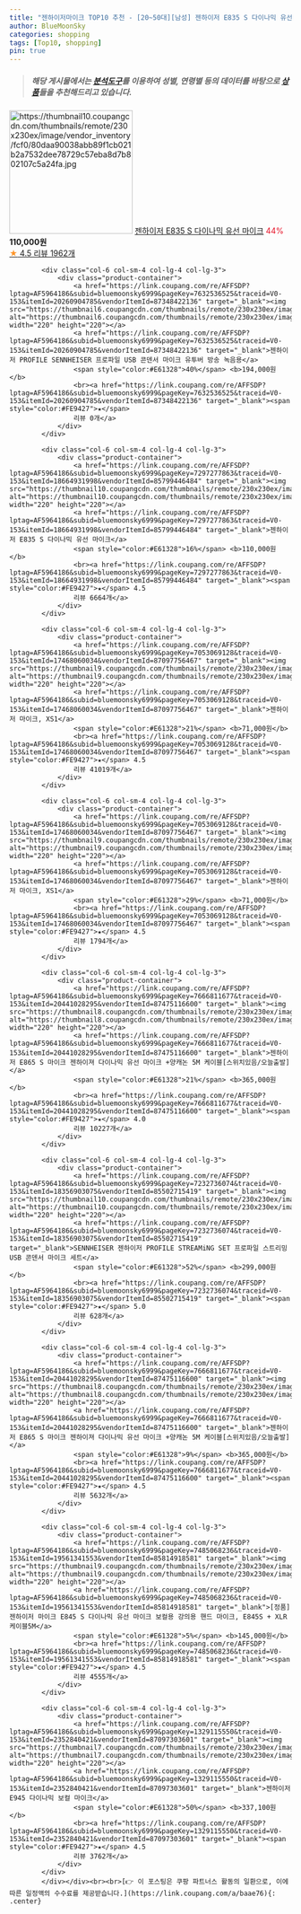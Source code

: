 ```yaml
---
title: "젠하이저마이크 TOP10 추천 - [20~50대][남성] 젠하이저 E835 S 다이나믹 유선 마이크"
author: BlueMoonSky
categories: shopping
tags: [Top10, shopping]
pin: true
---
```


> ##### 해당 게시물에서는 [**분석도구**](https://itemscout.io/)를 이용하여 **성별**, **연령별** 등의 데이터를 바탕으로 [**상품**](https://link.coupang.com/a/baae76)들을 추천해드리고 있습니다.
<div class="container"><div class="row">
            <div class="col-6 col-sm-4 col-lg-4 col-lg-3">
                <div class="product-container">
                    <a href="https://link.coupang.com/re/AFFSDP?lptag=AF5964186&subid=bluemoonsky6999&pageKey=7297277863&traceid=V0-153&itemId=18664931998&vendorItemId=85799446484" target="_blank"><img src="https://thumbnail10.coupangcdn.com/thumbnails/remote/230x230ex/image/vendor_inventory/fcf0/80daa90038abb89f1cb021b2a7532dee78729c57eba8d7b802107c5a24fa.jpg" alt="https://thumbnail10.coupangcdn.com/thumbnails/remote/230x230ex/image/vendor_inventory/fcf0/80daa90038abb89f1cb021b2a7532dee78729c57eba8d7b802107c5a24fa.jpg" width="220" height="220"></a>
                    <a href="https://link.coupang.com/re/AFFSDP?lptag=AF5964186&subid=bluemoonsky6999&pageKey=7297277863&traceid=V0-153&itemId=18664931998&vendorItemId=85799446484" target="_blank">젠하이저 E835 S 다이나믹 유선 마이크</a>
                    <span style="color:#E61328">44%</span> <b>110,000원</b>
                    <br><a href="https://link.coupang.com/re/AFFSDP?lptag=AF5964186&subid=bluemoonsky6999&pageKey=7297277863&traceid=V0-153&itemId=18664931998&vendorItemId=85799446484" target="_blank"><span style="color:#FE9427">★</span> 4.5
                    리뷰 1962개</a>
                </div>
            </div>
            
            <div class="col-6 col-sm-4 col-lg-4 col-lg-3">
                <div class="product-container">
                    <a href="https://link.coupang.com/re/AFFSDP?lptag=AF5964186&subid=bluemoonsky6999&pageKey=7632536525&traceid=V0-153&itemId=20260904785&vendorItemId=87348422136" target="_blank"><img src="https://thumbnail6.coupangcdn.com/thumbnails/remote/230x230ex/image/vendor_inventory/731f/fb1439c4cd381cb6e2fbe7e98236ed5a53f0e6e91897fa58fedcf96b8f66.jpg" alt="https://thumbnail6.coupangcdn.com/thumbnails/remote/230x230ex/image/vendor_inventory/731f/fb1439c4cd381cb6e2fbe7e98236ed5a53f0e6e91897fa58fedcf96b8f66.jpg" width="220" height="220"></a>
                    <a href="https://link.coupang.com/re/AFFSDP?lptag=AF5964186&subid=bluemoonsky6999&pageKey=7632536525&traceid=V0-153&itemId=20260904785&vendorItemId=87348422136" target="_blank">젠하이저 PROFILE SENNHEISER 프로파일 USB 콘덴서 마이크 유투버 방송 녹음용</a>
                    <span style="color:#E61328">40%</span> <b>194,000원</b>
                    <br><a href="https://link.coupang.com/re/AFFSDP?lptag=AF5964186&subid=bluemoonsky6999&pageKey=7632536525&traceid=V0-153&itemId=20260904785&vendorItemId=87348422136" target="_blank"><span style="color:#FE9427">★</span> 
                    리뷰 0개</a>
                </div>
            </div>
            
            <div class="col-6 col-sm-4 col-lg-4 col-lg-3">
                <div class="product-container">
                    <a href="https://link.coupang.com/re/AFFSDP?lptag=AF5964186&subid=bluemoonsky6999&pageKey=7297277863&traceid=V0-153&itemId=18664931998&vendorItemId=85799446484" target="_blank"><img src="https://thumbnail10.coupangcdn.com/thumbnails/remote/230x230ex/image/vendor_inventory/fcf0/80daa90038abb89f1cb021b2a7532dee78729c57eba8d7b802107c5a24fa.jpg" alt="https://thumbnail10.coupangcdn.com/thumbnails/remote/230x230ex/image/vendor_inventory/fcf0/80daa90038abb89f1cb021b2a7532dee78729c57eba8d7b802107c5a24fa.jpg" width="220" height="220"></a>
                    <a href="https://link.coupang.com/re/AFFSDP?lptag=AF5964186&subid=bluemoonsky6999&pageKey=7297277863&traceid=V0-153&itemId=18664931998&vendorItemId=85799446484" target="_blank">젠하이저 E835 S 다이나믹 유선 마이크</a>
                    <span style="color:#E61328">16%</span> <b>110,000원</b>
                    <br><a href="https://link.coupang.com/re/AFFSDP?lptag=AF5964186&subid=bluemoonsky6999&pageKey=7297277863&traceid=V0-153&itemId=18664931998&vendorItemId=85799446484" target="_blank"><span style="color:#FE9427">★</span> 4.5
                    리뷰 6664개</a>
                </div>
            </div>
            
            <div class="col-6 col-sm-4 col-lg-4 col-lg-3">
                <div class="product-container">
                    <a href="https://link.coupang.com/re/AFFSDP?lptag=AF5964186&subid=bluemoonsky6999&pageKey=7053069128&traceid=V0-153&itemId=17468060034&vendorItemId=87097756467" target="_blank"><img src="https://thumbnail9.coupangcdn.com/thumbnails/remote/230x230ex/image/vendor_inventory/99a1/279e80fd86655f357c6a77d3c9658e0ab1ed0a03eea05556ec3f662ed029.jpg" alt="https://thumbnail9.coupangcdn.com/thumbnails/remote/230x230ex/image/vendor_inventory/99a1/279e80fd86655f357c6a77d3c9658e0ab1ed0a03eea05556ec3f662ed029.jpg" width="220" height="220"></a>
                    <a href="https://link.coupang.com/re/AFFSDP?lptag=AF5964186&subid=bluemoonsky6999&pageKey=7053069128&traceid=V0-153&itemId=17468060034&vendorItemId=87097756467" target="_blank">젠하이저 마이크, XS1</a>
                    <span style="color:#E61328">21%</span> <b>71,000원</b>
                    <br><a href="https://link.coupang.com/re/AFFSDP?lptag=AF5964186&subid=bluemoonsky6999&pageKey=7053069128&traceid=V0-153&itemId=17468060034&vendorItemId=87097756467" target="_blank"><span style="color:#FE9427">★</span> 4.5
                    리뷰 41019개</a>
                </div>
            </div>
            
            <div class="col-6 col-sm-4 col-lg-4 col-lg-3">
                <div class="product-container">
                    <a href="https://link.coupang.com/re/AFFSDP?lptag=AF5964186&subid=bluemoonsky6999&pageKey=7053069128&traceid=V0-153&itemId=17468060034&vendorItemId=87097756467" target="_blank"><img src="https://thumbnail9.coupangcdn.com/thumbnails/remote/230x230ex/image/vendor_inventory/99a1/279e80fd86655f357c6a77d3c9658e0ab1ed0a03eea05556ec3f662ed029.jpg" alt="https://thumbnail9.coupangcdn.com/thumbnails/remote/230x230ex/image/vendor_inventory/99a1/279e80fd86655f357c6a77d3c9658e0ab1ed0a03eea05556ec3f662ed029.jpg" width="220" height="220"></a>
                    <a href="https://link.coupang.com/re/AFFSDP?lptag=AF5964186&subid=bluemoonsky6999&pageKey=7053069128&traceid=V0-153&itemId=17468060034&vendorItemId=87097756467" target="_blank">젠하이저 마이크, XS1</a>
                    <span style="color:#E61328">29%</span> <b>71,000원</b>
                    <br><a href="https://link.coupang.com/re/AFFSDP?lptag=AF5964186&subid=bluemoonsky6999&pageKey=7053069128&traceid=V0-153&itemId=17468060034&vendorItemId=87097756467" target="_blank"><span style="color:#FE9427">★</span> 4.5
                    리뷰 1794개</a>
                </div>
            </div>
            
            <div class="col-6 col-sm-4 col-lg-4 col-lg-3">
                <div class="product-container">
                    <a href="https://link.coupang.com/re/AFFSDP?lptag=AF5964186&subid=bluemoonsky6999&pageKey=7666811677&traceid=V0-153&itemId=20441028295&vendorItemId=87475116600" target="_blank"><img src="https://thumbnail8.coupangcdn.com/thumbnails/remote/230x230ex/image/vendor_inventory/3a29/cfd897dce2941defbe4cbee2761dc158b466231a12c25535521b29c6f33e.jpg" alt="https://thumbnail8.coupangcdn.com/thumbnails/remote/230x230ex/image/vendor_inventory/3a29/cfd897dce2941defbe4cbee2761dc158b466231a12c25535521b29c6f33e.jpg" width="220" height="220"></a>
                    <a href="https://link.coupang.com/re/AFFSDP?lptag=AF5964186&subid=bluemoonsky6999&pageKey=7666811677&traceid=V0-153&itemId=20441028295&vendorItemId=87475116600" target="_blank">젠하이저 E865 S 마이크 젠하이져 다이나믹 유선 마이크 +양캐논 5M 케이블[스위치있음/오늘출발]</a>
                    <span style="color:#E61328">21%</span> <b>365,000원</b>
                    <br><a href="https://link.coupang.com/re/AFFSDP?lptag=AF5964186&subid=bluemoonsky6999&pageKey=7666811677&traceid=V0-153&itemId=20441028295&vendorItemId=87475116600" target="_blank"><span style="color:#FE9427">★</span> 4.0
                    리뷰 10227개</a>
                </div>
            </div>
            
            <div class="col-6 col-sm-4 col-lg-4 col-lg-3">
                <div class="product-container">
                    <a href="https://link.coupang.com/re/AFFSDP?lptag=AF5964186&subid=bluemoonsky6999&pageKey=7232736074&traceid=V0-153&itemId=18356903075&vendorItemId=85502715419" target="_blank"><img src="https://thumbnail10.coupangcdn.com/thumbnails/remote/230x230ex/image/vendor_inventory/d805/98e375c5d288994cac828218b5bd150eba99729642f7a77bf564489b44ee.png" alt="https://thumbnail10.coupangcdn.com/thumbnails/remote/230x230ex/image/vendor_inventory/d805/98e375c5d288994cac828218b5bd150eba99729642f7a77bf564489b44ee.png" width="220" height="220"></a>
                    <a href="https://link.coupang.com/re/AFFSDP?lptag=AF5964186&subid=bluemoonsky6999&pageKey=7232736074&traceid=V0-153&itemId=18356903075&vendorItemId=85502715419" target="_blank">SENNHEISER 젠하이저 PROFILE STREAMiNG SET 프로파일 스트리밍 USB 콘덴서 마이크 세트</a>
                    <span style="color:#E61328">52%</span> <b>299,000원</b>
                    <br><a href="https://link.coupang.com/re/AFFSDP?lptag=AF5964186&subid=bluemoonsky6999&pageKey=7232736074&traceid=V0-153&itemId=18356903075&vendorItemId=85502715419" target="_blank"><span style="color:#FE9427">★</span> 5.0
                    리뷰 628개</a>
                </div>
            </div>
            
            <div class="col-6 col-sm-4 col-lg-4 col-lg-3">
                <div class="product-container">
                    <a href="https://link.coupang.com/re/AFFSDP?lptag=AF5964186&subid=bluemoonsky6999&pageKey=7666811677&traceid=V0-153&itemId=20441028295&vendorItemId=87475116600" target="_blank"><img src="https://thumbnail8.coupangcdn.com/thumbnails/remote/230x230ex/image/vendor_inventory/3a29/cfd897dce2941defbe4cbee2761dc158b466231a12c25535521b29c6f33e.jpg" alt="https://thumbnail8.coupangcdn.com/thumbnails/remote/230x230ex/image/vendor_inventory/3a29/cfd897dce2941defbe4cbee2761dc158b466231a12c25535521b29c6f33e.jpg" width="220" height="220"></a>
                    <a href="https://link.coupang.com/re/AFFSDP?lptag=AF5964186&subid=bluemoonsky6999&pageKey=7666811677&traceid=V0-153&itemId=20441028295&vendorItemId=87475116600" target="_blank">젠하이저 E865 S 마이크 젠하이져 다이나믹 유선 마이크 +양캐논 5M 케이블[스위치있음/오늘출발]</a>
                    <span style="color:#E61328">9%</span> <b>365,000원</b>
                    <br><a href="https://link.coupang.com/re/AFFSDP?lptag=AF5964186&subid=bluemoonsky6999&pageKey=7666811677&traceid=V0-153&itemId=20441028295&vendorItemId=87475116600" target="_blank"><span style="color:#FE9427">★</span> 4.5
                    리뷰 5632개</a>
                </div>
            </div>
            
            <div class="col-6 col-sm-4 col-lg-4 col-lg-3">
                <div class="product-container">
                    <a href="https://link.coupang.com/re/AFFSDP?lptag=AF5964186&subid=bluemoonsky6999&pageKey=7485068236&traceid=V0-153&itemId=19561341553&vendorItemId=85814918581" target="_blank"><img src="https://thumbnail9.coupangcdn.com/thumbnails/remote/230x230ex/image/vendor_inventory/9635/c393ab39c16ab91cbf423202c2d6b1daea982d774736120a3b865cfe6c81.jpg" alt="https://thumbnail9.coupangcdn.com/thumbnails/remote/230x230ex/image/vendor_inventory/9635/c393ab39c16ab91cbf423202c2d6b1daea982d774736120a3b865cfe6c81.jpg" width="220" height="220"></a>
                    <a href="https://link.coupang.com/re/AFFSDP?lptag=AF5964186&subid=bluemoonsky6999&pageKey=7485068236&traceid=V0-153&itemId=19561341553&vendorItemId=85814918581" target="_blank">[정품] 젠하이저 마이크 E845 S 다이나믹 유선 마이크 보컬용 강의용 핸드 마이크, E845S + XLR케이블5M</a>
                    <span style="color:#E61328">5%</span> <b>145,000원</b>
                    <br><a href="https://link.coupang.com/re/AFFSDP?lptag=AF5964186&subid=bluemoonsky6999&pageKey=7485068236&traceid=V0-153&itemId=19561341553&vendorItemId=85814918581" target="_blank"><span style="color:#FE9427">★</span> 4.5
                    리뷰 4555개</a>
                </div>
            </div>
            
            <div class="col-6 col-sm-4 col-lg-4 col-lg-3">
                <div class="product-container">
                    <a href="https://link.coupang.com/re/AFFSDP?lptag=AF5964186&subid=bluemoonsky6999&pageKey=1329115550&traceid=V0-153&itemId=2352840421&vendorItemId=87097303601" target="_blank"><img src="https://thumbnail7.coupangcdn.com/thumbnails/remote/230x230ex/image/vendor_inventory/c62a/a5771cf8623046b0aa211c95b794d806cd959abbc73a98342e2375e4880c.jpg" alt="https://thumbnail7.coupangcdn.com/thumbnails/remote/230x230ex/image/vendor_inventory/c62a/a5771cf8623046b0aa211c95b794d806cd959abbc73a98342e2375e4880c.jpg" width="220" height="220"></a>
                    <a href="https://link.coupang.com/re/AFFSDP?lptag=AF5964186&subid=bluemoonsky6999&pageKey=1329115550&traceid=V0-153&itemId=2352840421&vendorItemId=87097303601" target="_blank">젠하이저 E945 다이나믹 보컬 마이크</a>
                    <span style="color:#E61328">50%</span> <b>337,100원</b>
                    <br><a href="https://link.coupang.com/re/AFFSDP?lptag=AF5964186&subid=bluemoonsky6999&pageKey=1329115550&traceid=V0-153&itemId=2352840421&vendorItemId=87097303601" target="_blank"><span style="color:#FE9427">★</span> 4.5
                    리뷰 3762개</a>
                </div>
            </div>
            </div></div><br><br>[👉 이 포스팅은 쿠팡 파트너스 활동의 일환으로, 이에 따른 일정액의 수수료를 제공받습니다.](https://link.coupang.com/a/baae76){: .center}